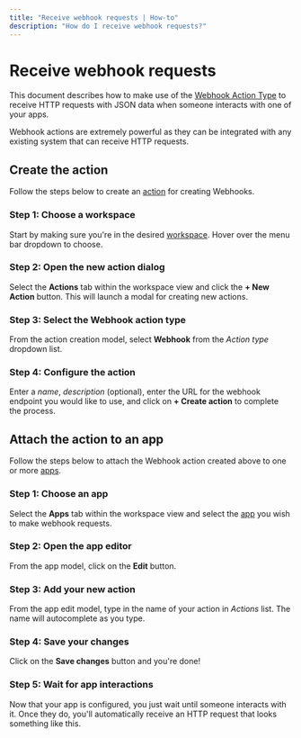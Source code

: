 ```yaml
---
title: "Receive webhook requests | How-to"
description: "How do I receive webhook requests?"
---
```


# Receive webhook requests

This document describes how to make use of the [Webhook Action Type](/reference/action-types/webhook/) to receive HTTP requests with JSON data when someone interacts with one of your apps.

Webhook actions are extremely powerful as they can be integrated with any existing system that can receive HTTP requests.

## Create the action

Follow the steps below to create an [action](/reference/actions/) for creating Webhooks.

### Step 1: Choose a workspace

Start by making sure you're in the desired [workspace](/reference/workspaces/). Hover over the menu bar dropdown to choose.

<CaptionedImage
  src="/images/navigation/choose-workspace-dropdown.png"
  alt="Image of an expanded dropdown containing a list of available workspaces in the Routegy admin app"
  width="90%"
/>

### Step 2: Open the new action dialog

Select the **Actions** tab within the workspace view and click the **+ New Action** button. This will launch a modal for creating new actions.

<CaptionedImage
  src="/images/how-tos/create-new-action.png"
  alt="Image highlighting the actions tab and 'New action' button within the Routegy admin app"
  width="90%"
/>

### Step 3: Select the Webhook action type

From the action creation model, select **Webhook** from the _Action type_ dropdown list.

<CaptionedImage
  src="/images/modals/office-create-action-webhook.png"
  alt="Image of an expanded dropdown containing a list of available action types with 'Webhook' highlighted in the Routegy admin app"
  width="70%"
/>

### Step 4: Configure the action

Enter a _name_, _description_ (optional), enter the URL for the webhook endpoint you would like to use, and click on **+ Create action** to complete the process.

<CaptionedImage
  src="/images/modals/office-create-action-webhook-filled.png"
  alt="Image of a configured webhook action in the 'New action' dialog with the 'Create action' button highlighted in the Routegy admin app"
  width="70%"
/>

## Attach the action to an app

Follow the steps below to attach the Webhook action created above to one or more [apps](/reference/apps/).


### Step 1: Choose an app

Select the **Apps** tab within the workspace view and select the [app](/reference/apps/) you wish to make webhook requests.

<CaptionedImage
  src="/images/how-tos/edit-app.png"
  alt="Image highlighting the Apps tab and selection of a 'Coffee machine' app within the Routegy admin app"
  width="90%"
/>

### Step 2: Open the app editor

From the app model, click on the **Edit** button.

<CaptionedImage
  src="/images/modals/personal-office-coffee-machine-edit-app.png"
  alt="Image showing a 'Coffee machine' app in the app editor with the Edit button highlighted in the Routegy admin app"
  width="70%"
/>

### Step 3: Add your new action

From the app edit model, type in the name of your action in _Actions_ list. The name will autocomplete as you type.

<CaptionedImage
  src="/images/modals/personal-office-coffee-machine-edit-app-actions-webhook.png"
  alt="Image showing the webhook action being added to a 'Coffee machine' app using the app editor in the Routegy admin app"
  width="70%"
/>

### Step 4: Save your changes

Click on the **Save changes** button and you're done!

<CaptionedImage
  src="/images/modals/personal-office-coffee-machine-edit-app-actions-webhook-save.png"
  alt="Image highlighting the 'Save changes' button in the app editor in the Routegy admin app"
  width="70%"
/>

### Step 5: Wait for app interactions

Now that your app is configured, you just wait until someone interacts with it. Once they do, you'll automatically receive an HTTP request that looks something like this.

<CaptionedImage
  src="/images/actions/personal-office-coffee-machine-webhook.png"
  alt="Image of a JSON payload POSTed by an interaction with a Routegy app named 'Coffee machine' using the webhook action defined earlier in this tutorial"
  width="90%"
/>
